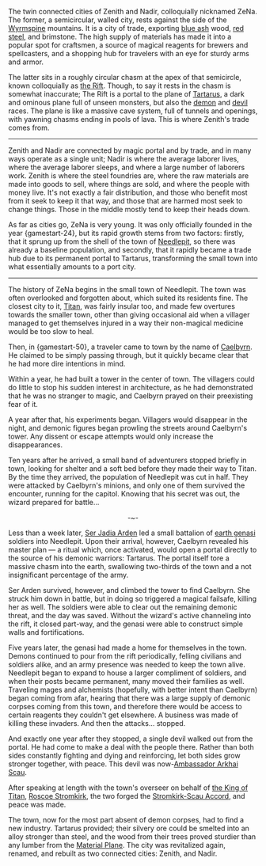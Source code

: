 The twin connected cities of Zenith and Nadir, colloquially nicknamed ZeNa. The former, a semicircular, walled city, rests against the side of the [Wyrmspine](Wyrmspine) mountains. It is a city of trade, exporting [blue ash](blue%20ash) wood, [red steel](red%20steel), and brimstone. The high supply of materials has made it into a popular spot for craftsmen, a source of magical reagents for brewers and spellcasters, and a shopping hub for travelers with an eye for sturdy arms and armor.

The latter sits in a roughly circular chasm at the apex of that semicircle, known colloquially as [the Rift](the%20Rift). Though, to say it rests in the chasm is somewhat inaccurate; The Rift is a portal to the plane of [Tartarus](Tartarus), a dark and ominous plane full of unseen monsters, but also the [demon](demon) and [devil](devil) races. The plane is like a massive cave system, full of tunnels and openings, with yawning chasms ending in pools of lava. This is where Zenith's trade comes from.

---
Zenith and Nadir are connected by magic portal and by trade, and in many ways operate as a single unit; Nadir is where the average laborer lives, where the average laborer sleeps, and where a large number of laborers work. Zenith is where the steel foundries are, where the raw materials are made into goods to sell, where things are sold, and where the people with money live. It's not exactly a fair distribution, and those who benefit most from it seek to keep it that way, and those that are harmed most seek to change things. Those in the middle mostly tend to keep their heads down.

As far as cities go, ZeNa is very young. It was only officially founded in the year {gamestart-24}, but its rapid growth stems from two factors: firstly, that it sprung up from the shell of the town of [Needlepit](Needlepit), so there was already a baseline population, and secondly, that it rapidly became a trade hub due to its permanent portal to Tartarus, transforming the small town into what essentially amounts to a port city.

---
The history of ZeNa begins in the small town of Needlepit. The town was often overlooked and forgotten about, which suited its residents fine. The closest city to it, [Titan](Titan), was fairly insular too, and made few overtures towards the smaller town, other than giving occasional aid when a villager managed to get themselves injured in a way their non-magical medicine would be too slow to heal.

Then, in {gamestart-50}, a traveler came to town by the name of [Caelbyrn](Caelbyrn). He claimed to be simply passing through, but it quickly became clear that he had more dire intentions in mind.

Within a year, he had built a tower in the center of town. The villagers could do little to stop his sudden interest in architecture, as he had demonstrated that he was no stranger to magic, and Caelbyrn prayed on their preexisting fear of it.

A year after that, his experiments began. Villagers would disappear in the night, and demonic figures began prowling the streets around Caelbyrn's tower. Any dissent or escape attempts would only increase the disappearances.

Ten years after he arrived, a small band of adventurers stopped briefly in town, looking for shelter and a soft bed before they made their way to Titan. By the time they arrived, the population of Needlepit was cut in half. They were attacked by Caelbyrn's minions, and only one of them survived the encounter, running for the capitol. Knowing that his secret was out, the wizard prepared for battle...

<p align="center">-~-</p>

Less than a week later, [Ser Jadia Arden](Ser%20Jadia%20Arden) led a small battalion of [earth genasi](earth%20genasi) soldiers into Needlepit. Upon their arrival, however, Caelbyrn revealed his master plan — a ritual which, once activated, would open a portal directly to the source of his demonic warriors: Tartarus. The portal itself tore a massive chasm into the earth, swallowing two-thirds of the town and a not insignificant percentage of the army. 

Ser Arden survived, however, and climbed the tower to find Caelbyrn. She struck him down in battle, but in doing so triggered a magical failsafe, killing her as well. The soldiers were able to clear out the remaining demonic threat, and the day was saved. Without the wizard's active channeling into the rift, it closed part-way, and the genasi were able to construct simple walls and fortifications. 

Five years later, the genasi had made a home for themselves in the town. Demons continued to pour from the rift periodically, felling civilians and soldiers alike, and an army presence was needed to keep the town alive. Needlepit began to expand to house a larger compliment of soldiers, and when their posts became permanent, many moved their families as well. Traveling mages and alchemists (hopefully, with better intent than Caelbyrn) began coming from afar, hearing that there was a large supply of demonic corpses coming from this town, and therefore there would be access to certain reagents they couldn't get elsewhere. A business was made of killing these invaders. And then the attacks... stopped.

And exactly one year after they stopped, a single devil walked out from the portal. He had come to make a deal with the people there. Rather than both sides constantly fighting and dying and reinforcing, let both sides grow stronger together, with peace. This devil was now-[Ambassador Arkhai Scau](Ambassador%20Arkhai%20Scau).

After speaking at length with the town's overseer on behalf of [the King of Titan](the%20King%20of%20Titan), [Roscoe Stromkirk](Roscoe%20Stromkirk), the two forged the [Stromkirk-Scau Accord](Stromkirk-Scau%20Accord), and peace was made.

The town, now for the most part absent of demon corpses, had to find a new industry. Tartarus provided; their silvery ore could be smelted into an alloy stronger than steel, and the wood from their trees proved sturdier than any lumber from the [Material Plane](Material%20Plane). The city was revitalized again, renamed, and rebuilt as two connected cities: Zenith, and Nadir. 